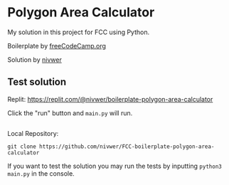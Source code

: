 # Polygon Area Calculator

My solution in this project for FCC using Python.


Boilerplate by <a href="https://www.freecodecamp.org">freeCodeCamp.org</a>

Solution by <a href="https://github.com/nivwer">nivwer</a>

## Test solution

Replit: <a href="https://replit.com/@nivwer/boilerplate-polygon-area-calculator">https://replit.com/@nivwer/boilerplate-polygon-area-calculator</a>

Click the "run" button and `main.py` will run.


<h2></h2>

Local Repository:

```
git clone https://github.com/nivwer/FCC-boilerplate-polygon-area-calculator
```

If you want to test the solution you may run the tests by inputting `python3 main.py` in the console.
